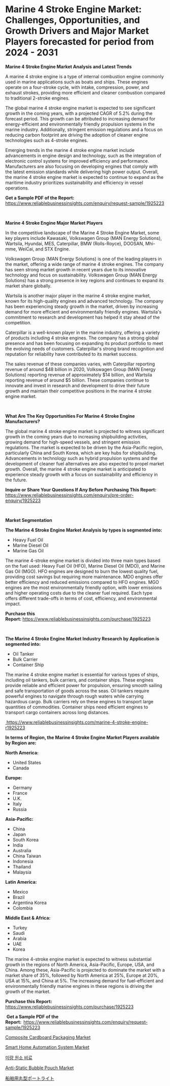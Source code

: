 <p><h1>Marine 4 Stroke Engine Market: Challenges, Opportunities, and Growth Drivers and Major Market Players forecasted for period from 2024 - 2031</h1></p><p><strong>Marine 4 Stroke Engine Market Analysis and Latest Trends</strong></p>
<p><p>A marine 4 stroke engine is a type of internal combustion engine commonly used in marine applications such as boats and ships. These engines operate on a four-stroke cycle, with intake, compression, power, and exhaust strokes, providing more efficient and cleaner combustion compared to traditional 2-stroke engines.</p><p>The global marine 4 stroke engine market is expected to see significant growth in the coming years, with a projected CAGR of 5.2% during the forecast period. This growth can be attributed to increasing demand for energy-efficient and environmentally friendly propulsion systems in the marine industry. Additionally, stringent emission regulations and a focus on reducing carbon footprint are driving the adoption of cleaner engine technologies such as 4-stroke engines.</p><p>Emerging trends in the marine 4 stroke engine market include advancements in engine design and technology, such as the integration of electronic control systems for improved efficiency and performance. Manufacturers are also focusing on developing engines that comply with the latest emission standards while delivering high power output. Overall, the marine 4 stroke engine market is expected to continue to expand as the maritime industry prioritizes sustainability and efficiency in vessel operations.</p></p>
<p><strong>Get a Sample PDF of the Report:&nbsp;</strong> <a href="https://www.reliablebusinessinsights.com/enquiry/request-sample/1925223">https://www.reliablebusinessinsights.com/enquiry/request-sample/1925223</a></p>
<p>&nbsp;</p>
<p><strong>Marine 4 Stroke Engine Major Market Players</strong></p>
<p><p>In the competitive landscape of the Marine 4 Stroke Engine Market, some key players include Kawasaki, Volkswagen Group (MAN Energy Solutions), Wartsila, Hyundai, MES, Caterpillar, BMW (Rolls-Royce), DOOSAN, Mhi-mme, WeiCai, and STX Engine. </p><p>Volkswagen Group (MAN Energy Solutions) is one of the leading players in the market, offering a wide range of marine 4 stroke engines. The company has seen strong market growth in recent years due to its innovative technology and focus on sustainability. Volkswagen Group (MAN Energy Solutions) has a strong presence in key regions and continues to expand its market share globally.</p><p>Wartsila is another major player in the marine 4 stroke engine market, known for its high-quality engines and advanced technology. The company has been experiencing steady growth in the market, driven by increasing demand for more efficient and environmentally friendly engines. Wartsila's commitment to research and development has helped it stay ahead of the competition.</p><p>Caterpillar is a well-known player in the marine industry, offering a variety of products including 4 stroke engines. The company has a strong global presence and has been focusing on expanding its product portfolio to meet the evolving needs of customers. Caterpillar's strong brand recognition and reputation for reliability have contributed to its market success.</p><p>The sales revenue of these companies varies, with Caterpillar reporting revenue of around $48 billion in 2020, Volkswagen Group (MAN Energy Solutions) reporting revenue of approximately $14 billion, and Wartsila reporting revenue of around $5 billion. These companies continue to innovate and invest in research and development to drive their future growth and maintain their competitive positions in the marine 4 stroke engine market.</p></p>
<p>&nbsp;</p>
<p><strong>What Are The Key Opportunities For Marine 4 Stroke Engine Manufacturers?</strong></p>
<p><p>The global marine 4 stroke engine market is projected to witness significant growth in the coming years due to increasing shipbuilding activities, growing demand for high-speed vessels, and stringent emission regulations. The market is expected to be driven by the Asia-Pacific region, particularly China and South Korea, which are key hubs for shipbuilding. Advancements in technology such as hybrid propulsion systems and the development of cleaner fuel alternatives are also expected to propel market growth. Overall, the marine 4 stroke engine market is anticipated to experience steady growth with a focus on sustainability and efficiency in the future.</p></p>
<p><strong>Inquire or Share Your Questions If Any Before Purchasing This Report:</strong> <a href="https://www.reliablebusinessinsights.com/enquiry/pre-order-enquiry/1925223">https://www.reliablebusinessinsights.com/enquiry/pre-order-enquiry/1925223</a></p>
<p>&nbsp;</p>
<p><strong>Market Segmentation</strong></p>
<p><strong>The Marine 4 Stroke Engine Market Analysis by types is segmented into:</strong></p>
<p><ul><li>Heavy Fuel Oil</li><li>Marine Diesel Oil</li><li>Marine Gas Oil</li></ul></p>
<p><p>The marine 4-stroke engine market is divided into three main types based on the fuel used: Heavy Fuel Oil (HFO), Marine Diesel Oil (MDO), and Marine Gas Oil (MGO). HFO engines are designed to burn the lowest quality fuel, providing cost savings but requiring more maintenance. MDO engines offer better efficiency and reduced emissions compared to HFO engines. MGO engines are the most environmentally friendly option, with lower emissions and higher operating costs due to the cleaner fuel required. Each type offers different trade-offs in terms of cost, efficiency, and environmental impact.</p></p>
<p><strong>Purchase this Report:&nbsp;</strong><a href="https://www.reliablebusinessinsights.com/purchase/1925223">https://www.reliablebusinessinsights.com/purchase/1925223</a></p>
<p>&nbsp;</p>
<p><strong>The Marine 4 Stroke Engine Market Industry Research by Application is segmented into:</strong></p>
<p><ul><li>Oil Tanker</li><li>Bulk Carrier</li><li>Container Ship</li></ul></p>
<p><p>The marine 4 stroke engine market is essential for various types of ships, including oil tankers, bulk carriers, and container ships. These engines provide reliable and efficient power for propulsion, ensuring smooth sailing and safe transportation of goods across the seas. Oil tankers require powerful engines to navigate through rough waters while carrying hazardous cargo. Bulk carriers rely on these engines to transport large quantities of commodities. Container ships need efficient engines to transport cargo containers across long distances.</p></p>
<p><a href="https://www.reliablebusinessinsights.com/marine-4-stroke-engine-r1925223">&nbsp;https://www.reliablebusinessinsights.com/marine-4-stroke-engine-r1925223</a></p>
<p><strong>In terms of Region, the Marine 4 Stroke Engine Market Players available by Region are:</strong></p>
<p>
    <p> <strong> North America: </strong>
        <ul>
            <li>United States</li>
            <li>Canada</li>
        </ul>
        </p> 
    <p> <strong> Europe: </strong>
        <ul>
            <li>Germany</li>
            <li>France</li>
            <li>U.K.</li>
            <li>Italy</li>
            <li>Russia</li>
        </ul>
        </p> 
    <p> <strong> Asia-Pacific: </strong>
        <ul>
            <li>China</li>
            <li>Japan</li>
            <li>South Korea</li>
            <li>India</li>
            <li>Australia</li>
            <li>China Taiwan</li>
            <li>Indonesia</li>
            <li>Thailand</li>
            <li>Malaysia</li>
        </ul>
        </p> 
    <p> <strong> Latin America: </strong>
        <ul>
            <li>Mexico</li>
            <li>Brazil</li>
            <li>Argentina Korea</li>
            <li>Colombia</li>
        </ul>
        </p> 
    <p> <strong> Middle East & Africa: </strong>
        <ul>
            <li>Turkey</li>
            <li>Saudi</li>
            <li>Arabia</li>
            <li>UAE</li>
            <li>Korea</li>
        </ul>
    </p>
    </p>
<p><p>The marine 4-stroke engine market is expected to witness substantial growth in the regions of North America, Asia-Pacific, Europe, USA, and China. Among these, Asia-Pacific is projected to dominate the market with a market share of 35%, followed by North America at 25%, Europe at 20%, USA at 15%, and China at 5%. The increasing demand for fuel-efficient and environmentally friendly marine engines in these regions is driving the growth of the market.</p></p>
<p><strong>Purchase this Report: </strong><a href="https://www.reliablebusinessinsights.com/purchase/1925223">https://www.reliablebusinessinsights.com/purchase/1925223</a></p>
<p>&nbsp;<strong>Get a Sample PDF of the Report:&nbsp;&nbsp;</strong><a href="https://www.reliablebusinessinsights.com/enquiry/request-sample/1925223">https://www.reliablebusinessinsights.com/enquiry/request-sample/1925223</a></p>
<p><strong></strong></p>
<p><p><a href="https://github.com/AlysaLedner2023/Market-Research-Report-List-1/blob/main/composite-cardboard-packaging-market.md">Composite Cardboard Packaging Market</a></p><p><a href="https://www.linkedin.com/pulse/smart-home-automation-system-market-share-evolution-growth-trends-2kmwf">Smart Home Automation System Market</a></p><p><a href="https://github.com/crfsywufhm81415/Market-Research-Report-List-2/blob/main/1980879111538.md">미량 원소 비료</a></p><p><a href="https://github.com/JermaineCrona2023/Market-Research-Report-List-1/blob/main/anti-static-bubble-pouch-market.md">Anti-Static Bubble Pouch Market</a></p><p><a href="https://github.com/BoydYundt1/Market-Research-Report-List-1/blob/main/2013899115588.md">船舶用丸型ポートライト</a></p></p>